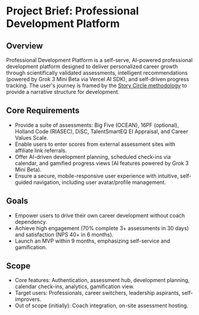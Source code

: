 # Project Brief: Professional Development Platform

## Overview
Professional Development Platform is a self-serve, AI-powered professional development platform designed to deliver personalized career growth through scientifically validated assessments, intelligent recommendations (powered by Grok 3 Mini Beta via Vercel AI SDK), and self-driven progress tracking. The user's journey is framed by the [Story Circle methodology](../ArchiveDocs/StoryCircle.md) to provide a narrative structure for development.

## Core Requirements
- Provide a suite of assessments: Big Five (OCEAN), 16PF (optional), Holland Code (RIASEC), DiSC, TalentSmartEQ EI Appraisal, and Career Values Scale.
- Enable users to enter scores from external assessment sites with affiliate link referrals.
- Offer AI-driven development planning, scheduled check-ins via calendar, and gamified progress views (AI features powered by Grok 3 Mini Beta).
- Ensure a secure, mobile-responsive user experience with intuitive, self-guided navigation, including user avatar/profile management.

## Goals
- Empower users to drive their own career development without coach dependency.
- Achieve high engagement (70% complete 3+ assessments in 30 days) and satisfaction (NPS 40+ in 6 months).
- Launch an MVP within 9 months, emphasizing self-service and gamification.

## Scope
- Core features: Authentication, assessment hub, development planning, calendar check-ins, analytics, gamification view.
- Target users: Professionals, career switchers, leadership aspirants, self-improvers.
- Out of scope (initially): Coach integration, on-site assessment hosting.